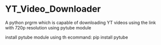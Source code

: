 # YT_Video_Downloader
A python prgrm which is capable of downloading YT videos using the link with 720p resolution using pytube module

install pytube module using th ecommand: pip install pytube
